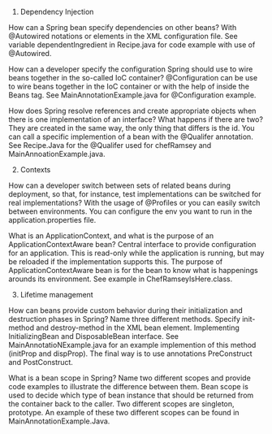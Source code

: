 1. Dependency Injection

How can a Spring bean specify dependencies on other beans?
With @Autowired notations or <property> elements in the XML configuration file.
See variable dependentIngredient in Recipe.java for code example with use of @Autowired.

How can a developer specify the configuration Spring should use to wire beans together in the so-called IoC container?
@Configuration can be use to wire beans together in the IoC container or with the help of <bean></bean> inside the Beans tag.
See  MainAnnotationExample.java for @Configuration example. 

How does Spring resolve references and create appropriate objects when there is one implementation of an interface? What happens if there are two?
They are created in the same way, the only thing that differs is the id. You can call a specific implemention of a bean with the @Qualifer annotation.
See Recipe.Java for the @Qualifer used for chefRamsey and MainAnnoationExample.java. 


2. Contexts

How can a developer switch between sets of related beans during deployment, so that, for instance, test implementations can be switched for real implementations?
With the usage of @Profiles or <beans profile="env"> you can easily switch between environments. You can configure the env you want to run in the application.properties file.

What is an ApplicationContext, and what is the purpose of an ApplicationContextAware bean?
Central interface to provide configuration for an application. This is read-only while the application is running, but may be reloaded if the implementation supports this.
The purpose of ApplicationContextAware bean is for the bean to know what is happenings arounds its environment. See example in ChefRamseyIsHere.class. 

3. Lifetime management

How can beans provide custom behavior during their initialization and destruction phases in Spring? Name three different methods.
Specify init-method and destroy-method in the XML bean element.
Implementing InitializingBean and DisposableBean interface. See MainAnnotatioNExample.java for an example implemention of this method (initProp and dispProp).
The final way is to use annotations PreConstruct and PostConstruct.

What is a bean scope in Spring? Name two different scopes and provide code examples to illustrate the difference between them.
Bean scope is used to decide which type of bean instance that should be returned from the container back to the caller.
Two different scopes are singleton, prototype. An example of these two different scopes can be found in MainAnnotationExample.Java.
